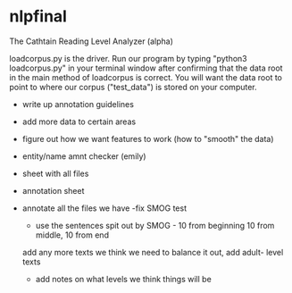 # nlpfinal

The Cathtain Reading Level Analyzer (alpha)

loadcorpus.py is the driver.
Run our program by typing "python3 loadcorpus.py" in your terminal window after confirming that the data root in the main method of loadcorpus is correct. You will want the data root to point to where our corpus ("test_data") is stored on your computer.

- write up annotation guidelines
- add more data to certain areas
- figure out how we want features to work (how to "smooth" the data)
- entity/name amnt checker (emily)


- sheet with all files
- annotation sheet
- annotate all the files we have
	-fix SMOG test
	- use the sentences spit out by SMOG - 10 	from beginning 10 from middle, 10 from end

	add any more texts we think we need to 		balance it out, add adult- level texts

	- add notes on what levels we think things will 	be
